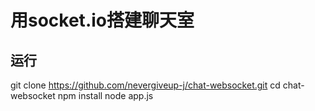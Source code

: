 # 用socket.io搭建聊天室

## 运行
git clone https://github.com/nevergiveup-j/chat-websocket.git
cd chat-websocket
npm install
node app.js
